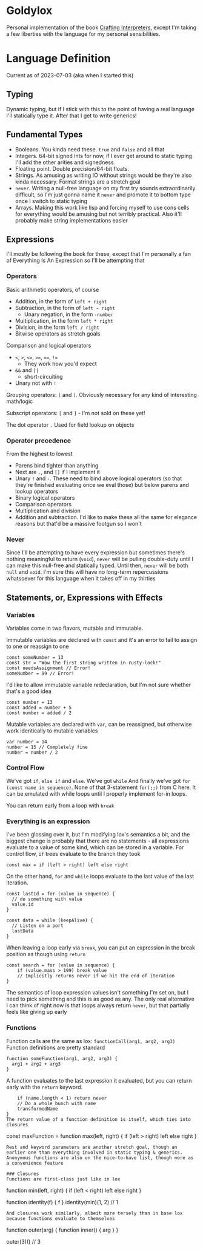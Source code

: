 # Goldylox

Personal implementation of the book [Crafting Interpreters](https://craftinginterpreters.com/), except I'm taking a few liberties with the language for my personal sensibilities.

# Language Definition
Current as of 2023-07-03 (aka when I started this)

## Typing
Dynamic typing, but if I stick with this to the point of having a real language I'll statically type it. After that I get to write generics!

## Fundamental Types
* Booleans. You kinda need these. `true` and `false` and all that
* Integers. 64-bit signed ints for now, if I ever get around to static typing I'll add the other arities and signedness
* Floating point. Double precision/64-bit floats. 
* Strings. As amusing as writing IO without strings would be they're also kinda necessary. Format strings are a stretch goal
* `never`. Writing a null-free language on my first try sounds extraordinarily difficult, so I'm just gonna name it `never` and promote it to bottom type once I switch to static typing
* Arrays. Making this work like lisp and forcing myself to use cons cells for everything would be amusing but not terribly practical. Also it'll probably make string implementations easier

## Expressions
I'll mostly be following the book for these, except that I'm personally a fan of Everything Is An Expression so I'll be attempting that
### Operators
Basic arithmetic operators, of course
- Addition, in the form of `left + right`
- Subtraction, in the form of `left - right` 
  - Unary negation, in the form `-number`
- Multiplication, in the form `left * right`
- Division, in the form `left / right`
- Bitwise operators as stretch goals

Comparison and logical operators
- `<`, `>`, `<=`, `>=`, `==`, `!=`
  - They work how you'd expect
- `&&` and `||`
  - short-circuiting
- Unary not with `!`

Grouping operators: `(` and `)`. Obviously necessary for any kind of interesting math/logic

Subscript operators: `[` and `]` - I'm not sold on these yet!

The dot operator `.`
Used for field lookup on objects

### Operator precedence
From the highest to lowest
- Parens bind tighter than anything
- Next are `.`, and `[]` if I implement it
- Unary `!` and `-`. These need to bind above logical operators (so that they're finished evaluating once we eval those) but below parens and lookup operators
- Binary logical operators
- Comparison operators
- Multiplication and division
- Addition and subtraction. I'd like to make these all the same for elegance reasons but that'd be a massive footgun so I won't

### Never
Since I'll be attempting to have every expression but sometimes there's nothing meaningful to return (`void`), `never` will be pulling double-duty until I can make this null-free and statically typed. Until then, `never` will be both `null` and `void`. I'm sure this will have no long-term repercussions whatsoever for this language when it takes off in my thirties

## Statements, or, Expressions with Effects
### Variables
Variables come in two flavors, mutable and immutable. 

Immutable variables are declared with `const` and it's an error to fail to assign to one or reassign to one
```
const someNumber = 13
const str = "Wow the first string written in rusty-lock!"
const needsAssignment // Error!
someNumber = 99 // Error!
```
I'd like to allow immutable variable *re*declaration, but I'm not sure whether that's a good idea
```
const number = 13
const added = number + 5
const number = added / 2
```

Mutable variables are declared with `var`, can be reassigned, but otherwise work identically to mutable variables
```
var number = 14
number = 15 // Completely fine
number = number / 2
```

### Control Flow
We've got `if`, `else if` and `else`. 
We've got `while`
And finally we've got `for (const name in sequence)`. None of that 3-statement `for(;;)` from C here. It can be emulated with while loops until I properly implement for-in loops.

You can return early from a loop with `break`

### Everything is an expression
I've been glossing over it, but I'm modifying lox's semantics a bit, and the biggest change is probably that there are no statements - all expressions evaluate to a value of some kind, which can be stored in a variable.
For control flow, `if` trees evaluate to the branch they took
```
const max = if (left > right) left else right
```
On the other hand, `for` and `while` loops evaluate to the last value of the last iteration. 
```
const lastId = for (value in sequence) {
  // do something with value
  value.id
}
```
```
const data = while (keepAlive) {
  // Listen on a port
  lastData
}
```
When leaving a loop early via `break`, you can put an expression in the break position as though using `return`
```
const search = for (value in sequence) {
    if (value.mass > 199) break value
    // Implicitly returns never if we hit the end of iteration
}
```
The semantics of loop expression values isn't something I'm set on, but I need to pick something and this is as good as any. The only real alternative I can think of right now is that loops always return `never`, but that partially feels like giving up early

### Functions
Function calls are the same as lox: `functionCall(arg1, arg2, arg3)`
Function definitions are pretty standard
```
function someFunction(arg1, arg2, arg3) {
  arg1 + arg2 + arg3
}
```
A function evaluates to the last expression it evaluated, but you can return early with the `return` keyword. 
```function earlyReturn(name) {
    if (name.length < 1) return never
    // Do a whole bunch with name
    transformedName
}
The return value of a function definition is itself, which ties into closures
```
const maxFunction = function max(left, right) {
    if (left > right) left else right
}
```
Rest and keyword parameters are another stretch goal, though an earlier one than everything involved in static typing & generics. Anonymous functions are also on the nice-to-have list, though more as a convenience feature

### Closures
Functions are first-class just like in lox
```
function min(left, right) {
    if (left < right) left else right
}

function identity(f) {
    f
}
identity(min)(1, 2) // 1
```
And closures work similarly, albeit more tersely than in base lox because functions evaluate to themselves
```
function outer(arg) {
    function inner() {
        arg
    }
}

outer(3)() // 3
```
